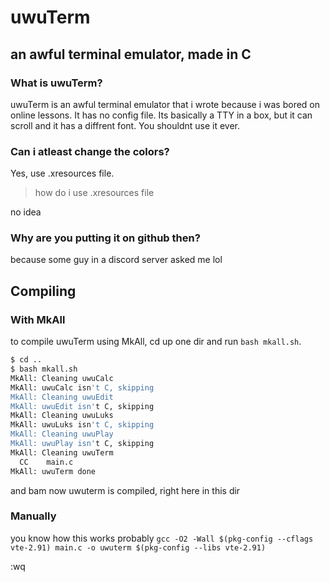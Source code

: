 # uwuTerm
## an awful terminal emulator, made in C

### What is uwuTerm?
uwuTerm is an awful terminal emulator that i wrote because i was bored on online lessons. It has no config file. Its basically a TTY in a box, but it can scroll and it has a diffrent font. You shouldnt use it ever.

### Can i atleast change the colors?
Yes, use .xresources file. 

> how do i use .xresources file

no idea

### Why are you putting it on github then?
because some guy in a discord server asked me lol

## Compiling

### With MkAll
to compile uwuTerm using MkAll, cd up one dir and run `bash mkall.sh`.
```bash
$ cd ..
$ bash mkall.sh
MkAll: Cleaning uwuCalc
MkAll: uwuCalc isn't C, skipping
MkAll: Cleaning uwuEdit
MkAll: uwuEdit isn't C, skipping
MkAll: Cleaning uwuLuks
MkAll: uwuLuks isn't C, skipping
MkAll: Cleaning uwuPlay
MkAll: uwuPlay isn't C, skipping
MkAll: Cleaning uwuTerm
  CC	main.c
MkAll: uwuTerm done
```
and bam now uwuterm is compiled, right here in this dir

### Manually
you know how this works probably
`gcc -O2 -Wall $(pkg-config --cflags vte-2.91) main.c -o uwuterm $(pkg-config --libs vte-2.91)`



:wq

